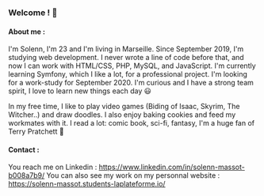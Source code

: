 ### Welcome ! 👋

#### About me :

I'm Solenn, I'm 23 and I'm living in Marseille.
Since September 2019, I'm studying web development. I never wrote a line of code before that, and now I can work with HTML/CSS, PHP, MySQL, and JavaScript. I'm currently learning Symfony, which I like a lot, for a professional project. 
I'm looking for a work-study for September 2020.
I'm curious and I have a strong team spirit, I love to learn new things each day :smiley:

In my free time, I like to play video games (Biding of Isaac, Skyrim, The Witcher..) and draw doodles. I also enjoy baking cookies and feed my workmates with it.
I read a lot: comic book, sci-fi, fantasy, I'm a huge fan of Terry Pratchett :purple_heart:



#### Contact :

You reach me on Linkedin : https://www.linkedin.com/in/solenn-massot-b008a7b9/
You can also see my work on my personnal website : https://solenn-massot.students-laplateforme.io/
